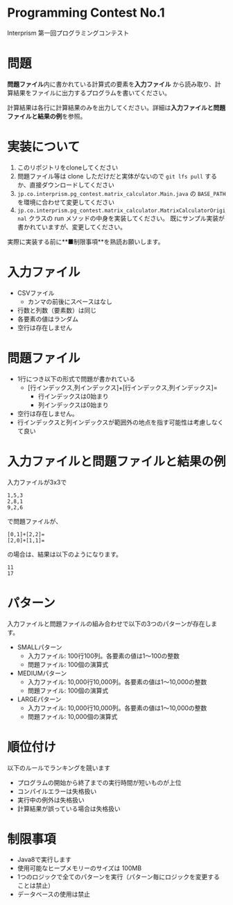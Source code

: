 # Programming Contest No.1

Interprism 第一回プログラミングコンテスト

# 問題

**問題ファイル**内に書かれている計算式の要素を**入力ファイル**
から読み取り、計算結果をファイルに出力するプログラムを書いてください。

計算結果は各行に計算結果のみを出力してください。詳細は**入力ファイルと問題ファイルと結果の例**を参照。

# 実装について

1. このリポジトリをcloneしてください
2. 問題ファイル等は clone しただけだと実体がないので `git lfs pull` するか、直接ダウンロードしてください
3. `jp.co.interprism.pg_contest.matrix_calculator.Main.java` の `BASE_PATH` を環境に合わせて変更してください
4. `jp.co.interprism.pg_contest.matrix_calculator.MatrixCalculatorOriginal` クラスの run メソッドの中身を実装してください。
既にサンプル実装が書かれていますが、変更してください。

実際に実装する前に**■制限事項**を熟読お願いします。

# 入力ファイル

- CSVファイル
    - カンマの前後にスペースはなし
- 行数と列数（要素数）は同じ
- 各要素の値はランダム
- 空行は存在しません

# 問題ファイル

- 1行につき以下の形式で問題が書かれている
    - [行インデックス,列インデックス]+[行インデックス,列インデックス]=
        - 行インデックスは0始まり
        - 列インデックスは0始まり
- 空行は存在しません。
- 行インデックスと列インデックスが範囲外の地点を指す可能性は考慮しなくて良い

# 入力ファイルと問題ファイルと結果の例

入力ファイルが3x3で

```
1,5,3
2,8,1
9,2,6
```

で問題ファイルが、

```
[0,1]+[2,2]=
[2,0]+[1,1]=
```

の場合は、結果は以下のようになります。

```
11
17
```

# パターン

入力ファイルと問題ファイルの組み合わせで以下の3つのパターンが存在します。

- SMALLパターン
    - 入力ファイル: 100行100列。各要素の値は1〜100の整数
    - 問題ファイル: 100個の演算式
- MEDIUMパターン
    - 入力ファイル: 10,000行10,000列。各要素の値は1〜10,000の整数
    - 問題ファイル: 100個の演算式
- LARGEパターン
    - 入力ファイル: 10,000行10,000列。各要素の値は1〜10,000の整数
    - 問題ファイル: 10,000個の演算式

# 順位付け

以下のルールでランキングを競います

- プログラムの開始から終了までの実行時間が短いものが上位
- コンパイルエラーは失格扱い
- 実行中の例外は失格扱い
- 計算結果が誤っている場合は失格扱い

# 制限事項

- Java8で実行します
- 使用可能なヒープメモリーのサイズは 100MB
- 1つのロジックで全てのパターンを実行（パターン毎にロジックを変更することは禁止）
- データベースの使用は禁止
